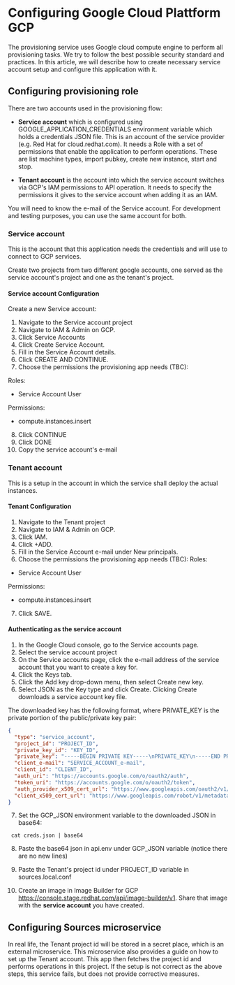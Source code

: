 # Configuring Google Cloud Plattform GCP

The provisioning service uses Google cloud compute engine to perform all provisioning tasks.
We try to follow the best possible security standard and practices.
In this article, we will describe how to create necessary service account setup and configure this application with it.

## Configuring provisioning role

There are two accounts used in the provisioning flow:

* **Service account** which is configured using GOOGLE_APPLICATION_CREDENTIALS environment variable which holds a credentials JSON file.
    This is an account of the service provider (e.g. Red Hat for cloud.redhat.com).
    It needs a Role with a set of permissions that enable the application to perform operations. 
    These are list machine types, import pubkey, create new instance, start and stop.

* **Tenant account** is the account into which the service account switches via GCP's IAM permissions to API operation.
    It needs to specify the permissions it gives to the service account when adding it as an IAM.

You will need to know the e-mail of the Service account.
For development and testing purposes, you can use the same account for both.

### Service account

This is the account that this application needs the credentials and will use to connect to GCP services.

Create two projects from two different google accounts, one served as the service account's project and one as the tenant's project. 

#### Service account Configuration

Create a new Service account:

1. Navigate to the Service account project
2. Navigate to IAM & Admin on GCP.
3. Click Service Accounts
4. Click Create Service Account.
5. Fill in the Service Account details.
6. Click CREATE AND CONTINUE.
7. Choose the permissions the provisioning app needs (TBC):

Roles:
 - Service Account User
  
Permissions:
  - compute.instances.insert

8. Click CONTINUE
9.  Click DONE 
10. Copy the service account's e-mail


### Tenant account

This is a setup in the account in which the service shall deploy the actual instances.

#### Tenant Configuration

1. Navigate to the Tenant project
2. Navigate to IAM & Admin on GCP.
3. Click IAM.
4. Click +ADD.
5. Fill in the Service Account e-mail under New principals.
6. Choose the permissions the provisioning app needs (TBC): 
Roles:
 - Service Account User
  
Permissions:
  - compute.instances.insert

7. Click SAVE.

#### Authenticating as the service account

1. In the Google Cloud console, go to the Service accounts page.
2. Select the service account project 
3. On the Service accounts page, click the e-mail address of the service account that you want to create a key for.
4. Click the Keys tab.
5. Click the Add key drop-down menu, then select Create new key.
6. Select JSON as the Key type and click Create.
Clicking Create downloads a service account key file. 


The downloaded key has the following format, where PRIVATE_KEY is the private portion of the public/private key pair:
```json
{
  "type": "service_account",
  "project_id": "PROJECT_ID",
  "private_key_id": "KEY_ID",
  "private_key": "-----BEGIN PRIVATE KEY-----\nPRIVATE_KEY\n-----END PRIVATE KEY-----\n",
  "client_e-mail": "SERVICE_ACCOUNT_e-mail",
  "client_id": "CLIENT_ID",
  "auth_uri": "https://accounts.google.com/o/oauth2/auth",
  "token_uri": "https://accounts.google.com/o/oauth2/token",
  "auth_provider_x509_cert_url": "https://www.googleapis.com/oauth2/v1/certs",
  "client_x509_cert_url": "https://www.googleapis.com/robot/v1/metadata/x509/SERVICE_ACCOUNT_e-mail"
}
```
7. Set the GCP_JSON environment variable to the downloaded JSON in base64:
  ```shell
   cat creds.json | base64
  ```
8. Paste the base64 json in api.env under GCP_JSON variable (notice there are no new lines)

9. Paste the Tenant's project id under PROJECT_ID variable in sources.local.conf

10. Create an image in Image Builder for GCP https://console.stage.redhat.com/api/image-builder/v1. 
Share that image with the **service account** you have created. 

## Configuring Sources microservice

In real life, the Tenant project id will be stored in a secret place, which is an external microservice.
This microservice also provides a guide on how to set up the Tenant account.
This app then fetches the project id and performs operations in this project.
If the setup is not correct as the above steps, this service fails, but does not provide corrective measures.
